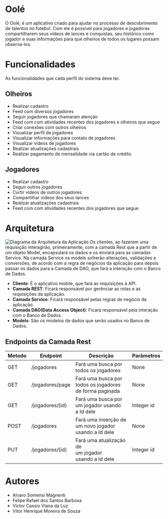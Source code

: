 # Oolé
O Oolé, é um aplicativo criado para ajudar no processo de descobrimento de talentos no futebol. Com ele é possível para jogadores e jogadoras compartilharem seus vídeos de lances e conquistas, seu histórico como jogador e suas informações para que olheiros de todos os lugares possam observa-los. 

# Funcionalidades
As funcionalidades que cada perfil do sistema deve ter.
## Olheiros
- Realizar cadastro
- Feed com diversos jogadores
- Seguir jogadores que chamaram atenção
- Feed com com atividades recentes dos jogadores e olheiros que segue 
- Criar conexões com outros olheiros
- Visualizar perfil de jogadores
- Visualizar informações para contato de jogadores
- Visualizar vídeos de jogadores
- Realizar atualizações cadastrais
- Realizar pagamento de mensalidade via cartão de crédito
## Jogadores
- Realizar cadastro
- Seguir outros jogadores
- Curtir vídeos de outros jogadores
- Compartilhar vídeos dos seus lances
- Realizar atualizações cadastrais
- Feed com com atividades recentes dos jogadores que segue
# Arquitetura
![Diagrama da Arquitetura da Aplicação](https://github.com/VHMoreira/oole/blob/master/img/diagrams/arch_oole.png)
Os clientes, ao fazerem uma requisição interagirão, primeiramente, com a camada Rest que a partir de um objeto Model, encapsulará os dados e os enviará para as camadas Service. Na camada Service os models sofrerão alterações, validações e conversões, de acordo com a regra de negócios da aplicação para depois passar os dados para a Camada de DAO, que fará a interação com o Banco de Dados. 

- **Cliente**: É o aplicativo mobile, que fará as requisições à API.
- **Camada REST**: Ficará responsável por gerênciar as rotas e as requisições da aplicação.
- **Camada Service**: Ficará responsável pelas regras de negócio da aplicação.
- **Camada DAO(Data Access Object)**: Ficará responsável pela interação com o Banco de Dados.
- **Models**: São os modelos de dados que serão usados no Banco de Dados.

## Endpoints da Camada Rest

Metodo |Endpoint | Descrição | Parâmetros
-------|---------|-----------|-----------
GET|/jogadores| Fará uma busca por<br>todos os jogadores| None
GET|/jogadores/page| Fará uma busca por<br>todos os jogadores<br> de forma paginada| None
GET|/jogadores/{id}| Fará uma busca por<br>um jogador usando <br> a Id dele| Integer id
POST|/jogadores| Fará uma inserção de<br>um novo jogador<br> usando a Id dele| None
PUT|/jogadores/{id}| Fará uma atualização de<br>um jogador<br> usando a Id dele| Integer id
    
# Autores
- Alvaro Somensi Magnenti
- Felipe Rafael dos Santos Barbosa
- Victor Cassio Viana da Luz
- Vitor Henrique Moreira de Souza
